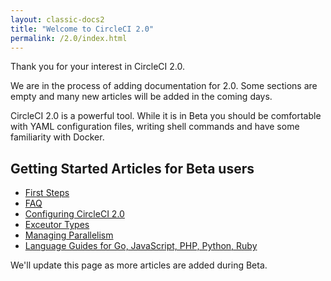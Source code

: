 ```yaml
---
layout: classic-docs2
title: "Welcome to CircleCI 2.0"
permalink: /2.0/index.html
---
```


Thank you for your interest in CircleCI 2.0.

We are in the process of adding documentation for 2.0. Some sections are empty and many new articles will be added in the coming days.

CircleCI 2.0 is a powerful tool. While it is in Beta you should be comfortable with YAML configuration files, writing shell commands and have some familiarity with Docker.

## Getting Started Articles for Beta users

- [First Steps](/docs/2.0/first-steps/)
- [FAQ](/docs/2.0/faq/)
- [Configuring CircleCI 2.0](/docs/2.0/configuration/)
- [Exceutor Types](/docs/2.0/executor-types/)
- [Managing Parallelism](/docs/2.0/parallelism-faster-jobs/)
- [Language Guides for Go, JavaScript, PHP, Python, Ruby](/docs/2.0/languages-and-tools/)

We'll update this page as more articles are added during Beta.